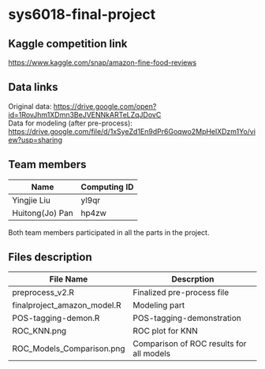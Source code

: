 # sys6018-final-project

## Kaggle competition link  
https://www.kaggle.com/snap/amazon-fine-food-reviews

## Data links
Original data: https://drive.google.com/open?id=1RovJhm1XDmn3BeJVENNkARTeLZqJDovC  
Data for modeling (after pre-process): https://drive.google.com/file/d/1xSyeZd1En9dPr6Goqwo2MpHelXDzm1Yo/view?usp=sharing

## Team members
|    Name         | Computing ID  | 
| -------------   | ------------- | 
| Yingjie Liu     |  yl9qr        |
| Huitong(Jo) Pan |  hp4zw        | 

Both team members participated in all the parts in the project.

## Files description
|    File Name         | Descrption                           | 
| ------------------   | ------------------------------------ | 
| preprocess_v2.R      | Finalized pre-process file 	      |
|finalproject_amazon_model.R | Modeling part                  |
|POS-tagging-demon.R| POS-tagging-demonstration               |
|ROC_KNN.png| ROC plot for KNN|
|ROC_Models_Comparison.png| Comparison of ROC results for all models|

